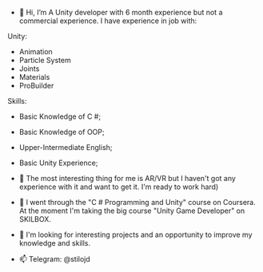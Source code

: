 - 👋 Hi, I’m  A Unity developer with 6 month experience but not a commercial experience. 
 I have experience in job with:
 
Unity: 
- Animation
- Particle System
- Joints
- Materials
- ProBuilder

Skills:
- Basic Knowledge of C #;
- Basic Knowledge of OOP;
- Upper-Intermediate English;
- Basic Unity Experience;

- 👀 The most interesting thing for me is AR/VR but I haven't got any experience with it and want to get it. I'm ready to work hard)
- 🌱 I went through the "C # Programming and Unity" course on Coursera. At the moment I'm taking the big course "Unity Game Developer" on SKILBOX.
- 💞️ I'm looking for interesting projects and an opportunity to improve my knowledge and skills. 
- 📫 Telegram: @stilojd


<!---
stilojd/stilojd is a ✨ special ✨ repository because its `README.md` (this file) appears on your GitHub profile.
You can click the Preview link to take a look at your changes.
--->
